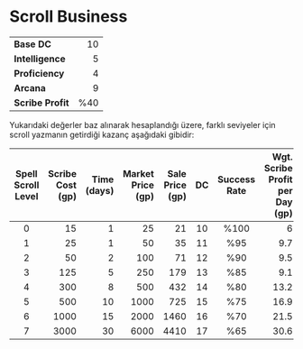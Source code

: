 # Scroll Business  
| | |  
|:---|---:|  
| **Base DC** | 10 |  
| **Intelligence** | 5 |  
| **Proficiency** | 4 |  
| **Arcana** | 9 |  
| **Scribe Profit** | %40 |  
  
Yukarıdaki değerler baz alınarak hesaplandığı üzere, farklı seviyeler için scroll yazmanın getirdiği kazanç aşağıdaki gibidir:  
  
| Spell Scroll Level | Scribe Cost (gp) | Time (days) | Market Price (gp) | Sale Price (gp) | DC  | Success Rate | Wgt. Scribe Profit per Day (gp) |  
|:------------------:| ----------------:| -----------:| -----------------:| ---------------:|:---:|:------------:| -------------------------------:|  
|         0          |               15 |           1 |                25 |              21 | 10  |     %100     |                               6 |  
|         1          |               25 |           1 |                50 |              35 | 11  |     %95      |                             9.7 |  
|         2          |               50 |           2 |               100 |              71 | 12  |     %90      |                             9.5 |  
|         3          |              125 |           5 |               250 |             179 | 13  |     %85      |                             9.1 |  
|         4          |              300 |           8 |               500 |             432 | 14  |     %80      |                            13.2 |  
|         5          |              500 |          10 |              1000 |             725 | 15  |     %75      |                            16.9 |  
|         6          |             1000 |          15 |              2000 |            1460 | 16  |     %70      |                            21.5 |  
|         7          |             3000 |          30 |              6000 |            4410 | 17  |     %65      |                            30.6 |  
  
